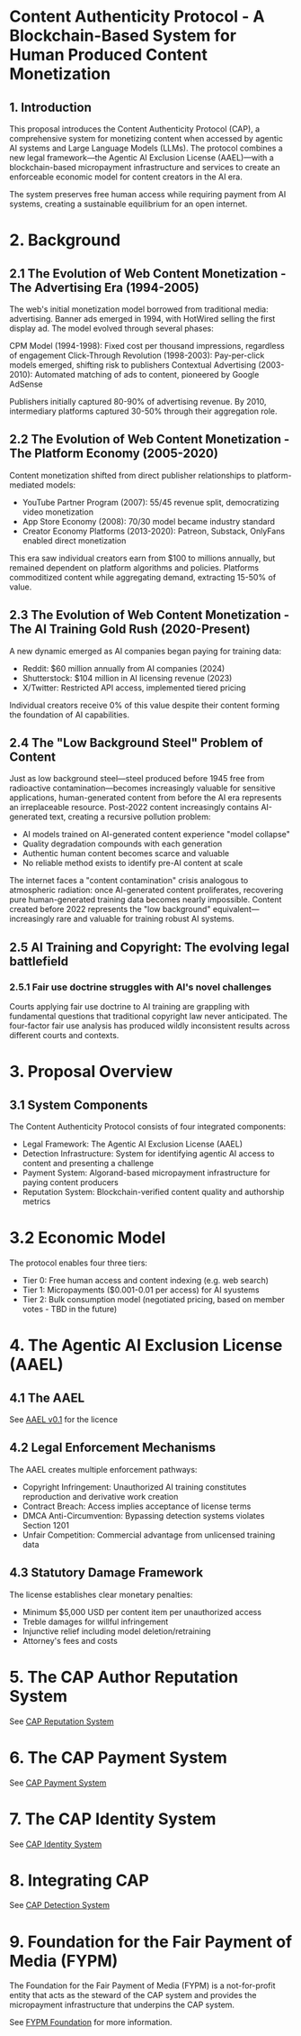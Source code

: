 # Content Authenticity Protocol - A Blockchain-Based System for Human Produced Content Monetization

## 1. Introduction
This proposal introduces the Content Authenticity Protocol (CAP), a comprehensive system for monetizing content when accessed by agentic AI systems and Large Language Models (LLMs). The protocol combines a new legal framework—the Agentic AI Exclusion License (AAEL)—with a blockchain-based micropayment infrastructure and services to create an enforceable economic model for content creators in the AI era.

The system preserves free human access while requiring payment from AI systems, creating a sustainable equilibrium for an open internet.

# 2. Background

## 2.1  The Evolution of Web Content Monetization - The Advertising Era (1994-2005)
The web's initial monetization model borrowed from traditional media: advertising. Banner ads emerged in 1994, with HotWired selling the first display ad. The model evolved through several phases:

CPM Model (1994-1998): Fixed cost per thousand impressions, regardless of engagement
Click-Through Revolution (1998-2003): Pay-per-click models emerged, shifting risk to publishers
Contextual Advertising (2003-2010): Automated matching of ads to content, pioneered by Google AdSense

Publishers initially captured 80-90% of advertising revenue. By 2010, intermediary platforms captured 30-50% through their aggregation role.

## 2.2 The Evolution of Web Content Monetization - The Platform Economy (2005-2020)
Content monetization shifted from direct publisher relationships to platform-mediated models:

* YouTube Partner Program (2007): 55/45 revenue split, democratizing video monetization
* App Store Economy (2008): 70/30 model became industry standard
* Creator Economy Platforms (2013-2020): Patreon, Substack, OnlyFans enabled direct monetization

This era saw individual creators earn from $100 to millions annually, but remained dependent on platform algorithms and policies. Platforms commoditized content while aggregating demand, extracting 15-50% of value.

## 2.3  The Evolution of Web Content Monetization - The AI Training Gold Rush (2020-Present)
A new dynamic emerged as AI companies began paying for training data:

* Reddit: $60 million annually from AI companies (2024)
* Shutterstock: $104 million in AI licensing revenue (2023)
* X/Twitter: Restricted API access, implemented tiered pricing

Individual creators receive 0% of this value despite their content forming the foundation of AI capabilities.

## 2.4 The "Low Background Steel" Problem of Content
Just as low background steel—steel produced before 1945 free from radioactive contamination—becomes increasingly valuable for sensitive applications, human-generated content from before the AI era represents an irreplaceable resource.
Post-2022 content increasingly contains AI-generated text, creating a recursive pollution problem:

* AI models trained on AI-generated content experience "model collapse"
* Quality degradation compounds with each generation
* Authentic human content becomes scarce and valuable
* No reliable method exists to identify pre-AI content at scale

The internet faces a "content contamination" crisis analogous to atmospheric radiation: once AI-generated content proliferates, recovering pure human-generated training data becomes nearly impossible. Content created before 2022 represents the "low background" equivalent—increasingly rare and valuable for training robust AI systems.

## 2.5 AI Training and Copyright: The evolving legal battlefield

### 2.5.1 Fair use doctrine struggles with AI's novel challenges
Courts applying fair use doctrine to AI training are grappling with fundamental questions that traditional copyright law never anticipated. The four-factor fair use analysis has produced wildly inconsistent results across different courts and contexts.


# 3. Proposal Overview
## 3.1 System Components

The Content Authenticity Protocol consists of four integrated components:

* Legal Framework: The Agentic AI Exclusion License (AAEL)
* Detection Infrastructure: System for identifying agentic AI access to content and presenting a challenge
* Payment System: Algorand-based micropayment infrastructure for paying content producers
* Reputation System: Blockchain-verified content quality and authorship metrics

# 3.2 Economic Model
The protocol enables four three tiers:

* Tier 0: Free human access and content indexing (e.g. web search)
* Tier 1: Micropayments ($0.001-0.01 per access) for AI syustems
* Tier 2: Bulk consumption model (negotiated pricing, based on member votes - TBD in the future)

# 4. The Agentic AI Exclusion License (AAEL)

## 4.1 The AAEL
See [AAEL v0.1](aael-v0_1.md) for the licence

## 4.2 Legal Enforcement Mechanisms
The AAEL creates multiple enforcement pathways:

* Copyright Infringement: Unauthorized AI training constitutes reproduction and derivative work creation
* Contract Breach: Access implies acceptance of license terms
* DMCA Anti-Circumvention: Bypassing detection systems violates Section 1201
* Unfair Competition: Commercial advantage from unlicensed training data

## 4.3 Statutory Damage Framework
The license establishes clear monetary penalties:

* Minimum $5,000 USD per content item per unauthorized access
* Treble damages for willful infringement
* Injunctive relief including model deletion/retraining
* Attorney's fees and costs

# 5. The CAP Author Reputation System

See [CAP Reputation System](rfcs/reputation.md)

# 6. The CAP Payment System

See [CAP Payment System](rfcs/payment.md)

# 7. The CAP Identity System

See [CAP Identity System](rfcs/identity.md)

# 8. Integrating CAP 

See [CAP Detection System](rfcs/detection.md)


# 9. Foundation for the Fair Payment of Media (FYPM)

The Foundation for the Fair Payment of Media (FYPM) is a not-for-profit entity that acts as the steward of the CAP system and provides the micropayment infrastructure that underpins the CAP system.

See [FYPM Foundation](foundation.md) for more information.

